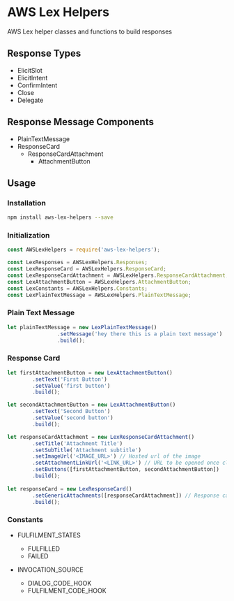 # AWS Lex Helpers

AWS Lex helper classes and functions to build responses


## Response Types ##

* ElicitSlot
* ElicitIntent
* ConfirmIntent
* Close
* Delegate

## Response Message Components ##

* PlainTextMessage
* ResponseCard
  * ResponseCardAttachment
    * AttachmentButton

## Usage ##

### Installation ###

```bash
npm install aws-lex-helpers --save
```

### Initialization ###

```javascript
const AWSLexHelpers = require('aws-lex-helpers');

const LexResponses = AWSLexHelpers.Responses;
const LexResponseCard = AWSLexHelpers.ResponseCard;
const LexResponseCardAttachment = AWSLexHelpers.ResponseCardAttachment;
const LexAttachmentButton = AWSLexHelpers.AttachmentButton;
const LexConstants = AWSLexHelpers.Constants;
const LexPlainTextMessage = AWSLexHelpers.PlainTextMessage;
```

### Plain Text Message ###

```javascript
let plainTextMessage = new LexPlainTextMessage()
                .setMessage('hey there this is a plain text message')
                .build();
```

### Response Card ###

```javascript
let firstAttachmentButton = new LexAttachmentButton()
        .setText('First Button')
        .setValue('first button')
        .build();

let secondAttachmentButton = new LexAttachmentButton()
        .setText('Second Button')
        .setValue('second button')
        .build();

let responseCardAttachment = new LexResponseCardAttachment()
        .setTitle('Attachment Title')
        .setSubTitle('Attachment subtitle')
        .setImageUrl('<IMAGE_URL>') // Hosted url of the image
        .setAttachmentLinkUrl('<LINK_URL>') // URL to be opened once click on the image
        .setButtons([firstAttachmentButton, secondAttachmentButton])
        .build();
        
let responseCard = new LexResponseCard()
        .setGenericAttachments([responseCardAttachment]) // Response card attachments can be provided as an array
        .build();
```

### Constants ###

* FULFILMENT_STATES
  * FULFILLED
  * FAILED

* INVOCATION_SOURCE
  * DIALOG_CODE_HOOK
  * FULFILMENT_CODE_HOOK
